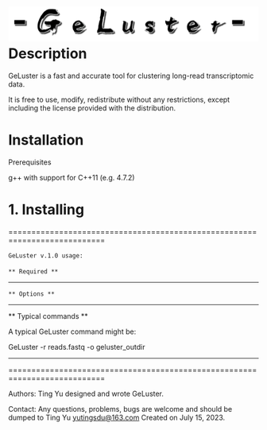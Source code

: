![logo](geluster.png)
Description
================

GeLuster is a fast and accurate tool for clustering long-read transcriptomic data.

It is free to use, modify, redistribute without any restrictions, except including the license provided with the distribution.


Installation
================

Prerequisites

 g++ with support for C++11 (e.g. 4.7.2)

# 1. Installing 


===========================================================================

    GeLuster v.1.0 usage:

    ** Required **


---------------------------------------------------------------------------

    ** Options **


---------------------------------------------------------------------------

** Typical commands **

   A typical GeLuster command might be:

   GeLuster -r reads.fastq -o geluster_outdir

---------------------------------------------------------------------------

===========================================================================


Authors: Ting Yu designed and wrote GeLuster.

Contact:
 Any questions, problems, bugs are welcome and should be dumped to
 Ting Yu <yutingsdu@163.com>
 Created on July 15, 2023.

